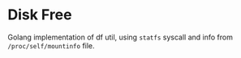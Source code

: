 # Disk Free
Golang implementation of df util, using ```statfs``` syscall and info from  ```/proc/self/mountinfo``` file.
